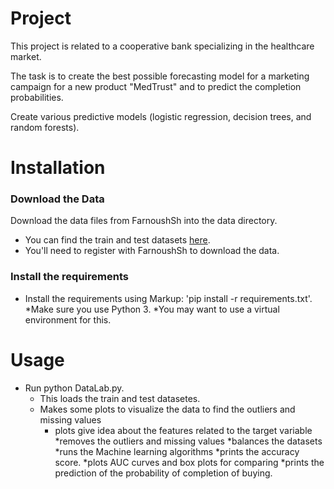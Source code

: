 # Project

This project is related to a cooperative bank specializing in the healthcare market.

The task is to create the best possible forecasting model for a marketing campaign for a new product "MedTrust" and to predict the completion probabilities.

Create various predictive models (logistic regression, decision trees, and random forests).

# Installation

### Download the Data

Download the data files from FarnoushSh into the data directory.
* You can find the train and test datasets [here](https://github.com/FarnoushSh/for-test/tree/master/Data).
* You'll need to register with FarnoushSh to download the data.

### Install the requirements
* Install the requirements using Markup: 'pip install -r requirements.txt'.
    *Make sure you use Python 3.
    *You may want to use a virtual environment for this.

# Usage
* Run python DataLab.py.
    * This loads the train and test datasetes.
    * Makes some plots to visualize the data to find the outliers and missing values
        * plots give idea about the features related to the target variable
    *removes the outliers and missing values
    *balances the datasets
    *runs the Machine learning algorithms
        *prints the accuracy score.
        *plots AUC curves and box plots for comparing
    *prints the prediction of the probability of completion of buying.
